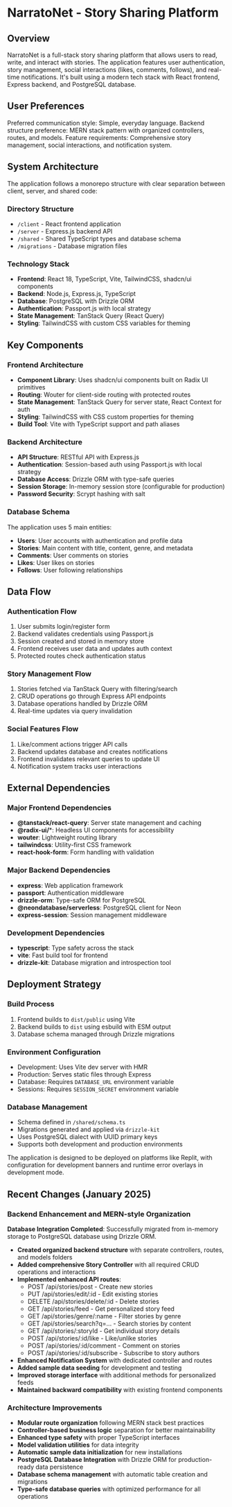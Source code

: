 # NarratoNet - Story Sharing Platform

## Overview

NarratoNet is a full-stack story sharing platform that allows users to read, write, and interact with stories. The application features user authentication, story management, social interactions (likes, comments, follows), and real-time notifications. It's built using a modern tech stack with React frontend, Express backend, and PostgreSQL database.

## User Preferences

Preferred communication style: Simple, everyday language.
Backend structure preference: MERN stack pattern with organized controllers, routes, and models.
Feature requirements: Comprehensive story management, social interactions, and notification system.

## System Architecture

The application follows a monorepo structure with clear separation between client, server, and shared code:

### Directory Structure
- `/client` - React frontend application
- `/server` - Express.js backend API
- `/shared` - Shared TypeScript types and database schema
- `/migrations` - Database migration files

### Technology Stack
- **Frontend**: React 18, TypeScript, Vite, TailwindCSS, shadcn/ui components
- **Backend**: Node.js, Express.js, TypeScript
- **Database**: PostgreSQL with Drizzle ORM
- **Authentication**: Passport.js with local strategy
- **State Management**: TanStack Query (React Query)
- **Styling**: TailwindCSS with custom CSS variables for theming

## Key Components

### Frontend Architecture
- **Component Library**: Uses shadcn/ui components built on Radix UI primitives
- **Routing**: Wouter for client-side routing with protected routes
- **State Management**: TanStack Query for server state, React Context for auth
- **Styling**: TailwindCSS with CSS custom properties for theming
- **Build Tool**: Vite with TypeScript support and path aliases

### Backend Architecture
- **API Structure**: RESTful API with Express.js
- **Authentication**: Session-based auth using Passport.js with local strategy
- **Database Access**: Drizzle ORM with type-safe queries
- **Session Storage**: In-memory session store (configurable for production)
- **Password Security**: Scrypt hashing with salt

### Database Schema
The application uses 5 main entities:
- **Users**: User accounts with authentication and profile data
- **Stories**: Main content with title, content, genre, and metadata
- **Comments**: User comments on stories
- **Likes**: User likes on stories
- **Follows**: User following relationships

## Data Flow

### Authentication Flow
1. User submits login/register form
2. Backend validates credentials using Passport.js
3. Session created and stored in memory store
4. Frontend receives user data and updates auth context
5. Protected routes check authentication status

### Story Management Flow
1. Stories fetched via TanStack Query with filtering/search
2. CRUD operations go through Express API endpoints
3. Database operations handled by Drizzle ORM
4. Real-time updates via query invalidation

### Social Features Flow
1. Like/comment actions trigger API calls
2. Backend updates database and creates notifications
3. Frontend invalidates relevant queries to update UI
4. Notification system tracks user interactions

## External Dependencies

### Major Frontend Dependencies
- **@tanstack/react-query**: Server state management and caching
- **@radix-ui/***: Headless UI components for accessibility
- **wouter**: Lightweight routing library
- **tailwindcss**: Utility-first CSS framework
- **react-hook-form**: Form handling with validation

### Major Backend Dependencies
- **express**: Web application framework
- **passport**: Authentication middleware
- **drizzle-orm**: Type-safe ORM for PostgreSQL
- **@neondatabase/serverless**: PostgreSQL client for Neon
- **express-session**: Session management middleware

### Development Dependencies
- **typescript**: Type safety across the stack
- **vite**: Fast build tool for frontend
- **drizzle-kit**: Database migration and introspection tool

## Deployment Strategy

### Build Process
1. Frontend builds to `dist/public` using Vite
2. Backend builds to `dist` using esbuild with ESM output
3. Database schema managed through Drizzle migrations

### Environment Configuration
- Development: Uses Vite dev server with HMR
- Production: Serves static files through Express
- Database: Requires `DATABASE_URL` environment variable
- Sessions: Requires `SESSION_SECRET` environment variable

### Database Management
- Schema defined in `/shared/schema.ts`
- Migrations generated and applied via `drizzle-kit`
- Uses PostgreSQL dialect with UUID primary keys
- Supports both development and production environments

The application is designed to be deployed on platforms like Replit, with configuration for development banners and runtime error overlays in development mode.

## Recent Changes (January 2025)

### Backend Enhancement and MERN-style Organization
**Database Integration Completed**: Successfully migrated from in-memory storage to PostgreSQL database using Drizzle ORM.
- **Created organized backend structure** with separate controllers, routes, and models folders
- **Added comprehensive Story Controller** with all required CRUD operations and interactions
- **Implemented enhanced API routes**:
  - POST /api/stories/post - Create new stories
  - PUT /api/stories/edit/:id - Edit existing stories  
  - DELETE /api/stories/delete/:id - Delete stories
  - GET /api/stories/feed - Get personalized story feed
  - GET /api/stories/genre/:name - Filter stories by genre
  - GET /api/stories/search?q=... - Search stories by content
  - GET /api/stories/:storyId - Get individual story details
  - POST /api/stories/:id/like - Like/unlike stories
  - POST /api/stories/:id/comment - Comment on stories
  - POST /api/stories/:id/subscribe - Subscribe to story authors
- **Enhanced Notification System** with dedicated controller and routes
- **Added sample data seeding** for development and testing
- **Improved storage interface** with additional methods for personalized feeds
- **Maintained backward compatibility** with existing frontend components

### Architecture Improvements
- **Modular route organization** following MERN stack best practices
- **Controller-based business logic** separation for better maintainability
- **Enhanced type safety** with proper TypeScript interfaces
- **Model validation utilities** for data integrity
- **Automatic sample data initialization** for new installations
- **PostgreSQL Database Integration** with Drizzle ORM for production-ready data persistence
- **Database schema management** with automatic table creation and migrations
- **Type-safe database queries** with optimized performance for all operations